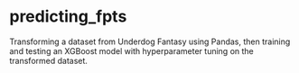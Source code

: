 # predicting_fpts
Transforming a dataset from Underdog Fantasy using Pandas, then training and testing an XGBoost model with hyperparameter tuning on the transformed dataset.
